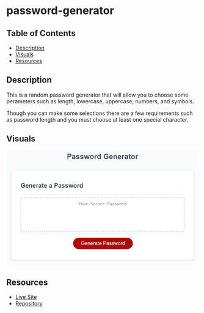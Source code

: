 # password-generator

## Table of Contents
- [Description](#description)
- [Visuals](#visuals)
- [Resources](#resources)

## Description

This is a random password generator that will allow you to choose some perameters such as length, lowercase, uppercase, numbers, and symbols. 

Though you can make some selections there are a few requirements such as password length and you must choose at least one special character. 

## Visuals
![Portfolio](./images/03-javascript-homework-demo.png)

## Resources
- [Live Site](https://grilledcheeseplease.github.io/password-generator/)
- [Repository](https://github.com/grilledcheeseplease/password-generator)